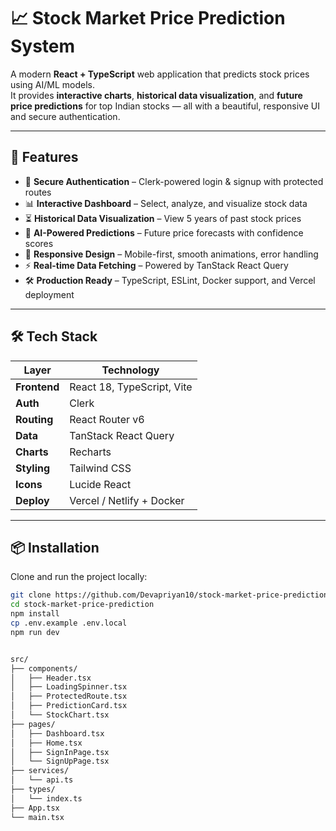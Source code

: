 # 📈 Stock Market Price Prediction System

A modern **React + TypeScript** web application that predicts stock prices using AI/ML models.  
It provides **interactive charts**, **historical data visualization**, and **future price predictions** for top Indian stocks — all with a beautiful, responsive UI and secure authentication.

---

## 🚀 Features

- 🔑 **Secure Authentication** – Clerk-powered login & signup with protected routes
- 📊 **Interactive Dashboard** – Select, analyze, and visualize stock data
- ⏳ **Historical Data Visualization** – View 5 years of past stock prices
- 🤖 **AI-Powered Predictions** – Future price forecasts with confidence scores
- 📱 **Responsive Design** – Mobile-first, smooth animations, error handling
- ⚡ **Real-time Data Fetching** – Powered by TanStack React Query
- 🛠 **Production Ready** – TypeScript, ESLint, Docker support, and Vercel deployment

---

## 🛠 Tech Stack

| Layer         | Technology |
|--------------|-----------|
| **Frontend** | React 18, TypeScript, Vite |
| **Auth**     | Clerk |
| **Routing**  | React Router v6 |
| **Data**     | TanStack React Query |
| **Charts**   | Recharts |
| **Styling**  | Tailwind CSS |
| **Icons**    | Lucide React |
| **Deploy**   | Vercel / Netlify + Docker |

---

## 📦 Installation

Clone and run the project locally:

```bash
git clone https://github.com/Devapriyan10/stock-market-price-prediction.git
cd stock-market-price-prediction
npm install
cp .env.example .env.local
npm run dev


src/
├── components/         
│   ├── Header.tsx
│   ├── LoadingSpinner.tsx
│   ├── ProtectedRoute.tsx
│   ├── PredictionCard.tsx
│   └── StockChart.tsx
├── pages/
│   ├── Dashboard.tsx
│   ├── Home.tsx
│   ├── SignInPage.tsx
│   └── SignUpPage.tsx
├── services/
│   └── api.ts
├── types/
│   └── index.ts
├── App.tsx
└── main.tsx
